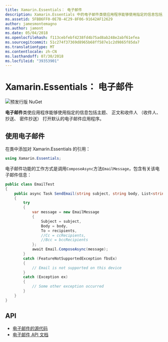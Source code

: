 ```yaml
---
title: Xamarin.Essentials： 电子邮件
description: Xamarin.Essentials 中的电子邮件类使应用程序能够使用指定的信息包括主题、 正文和收件人 （收件人、 抄送、 密件抄送） 打开默认的电子邮件应用程序。
ms.assetid: 5FBB6FF0-0E7B-4C29-8F06-91642AF12629
author: jamesmontemagno
ms.author: jamont
ms.date: 05/04/2018
ms.openlocfilehash: f113cebfebf4238fd4b75ad8ab248e2abf61efea
ms.sourcegitcommit: 51c274f37369d8965b68ff587e1c2d9865f85da7
ms.translationtype: MT
ms.contentlocale: zh-CN
ms.lasthandoff: 07/30/2018
ms.locfileid: "39353901"
---
```

# <a name="xamarinessentials-email"></a>Xamarin.Essentials： 电子邮件

![预发行版 NuGet](~/media/shared/pre-release.png)

**电子邮件**类使应用程序能够使用指定的信息包括主题、 正文和收件人 （收件人、 抄送、 密件抄送） 打开默认的电子邮件应用程序。

## <a name="using-email"></a>使用电子邮件

在类中添加对 Xamarin.Essentials 的引用：

```csharp
using Xamarin.Essentials;
```

电子邮件功能的工作方式是调用`ComposeAsync`方法`EmailMessage`，包含有关该电子邮件信息：

```csharp
public class EmailTest
{
    public async Task SendEmail(string subject, string body, List<string> recipients)
    {
        try
        {
            var message = new EmailMessage
            {
                Subject = subject,
                Body = body,
                To = recipients,
                //Cc = ccRecipients,
                //Bcc = bccRecipients
            };
            await Email.ComposeAsync(message);
        }
        catch (FeatureNotSupportedException fbsEx)
        {
            // Email is not supported on this device
        }
        catch (Exception ex)
        {
            // Some other exception occurred
        }
    }
}
```

## <a name="api"></a>API

- [电子邮件的源代码](https://github.com/xamarin/Essentials/tree/master/Xamarin.Essentials/Email)
- [电子邮件 API 文档](xref:Xamarin.Essentials.Email)
